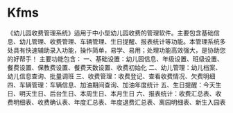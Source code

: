 # Kfms
 《幼儿园收费管理系统》适用于中小型幼儿园收费的管理软件。主要包含基础信息、幼儿管理、收费管理、车辆管理、生日提醒、报表统计等功能。本管理系统多处具有快速辅助录入功能，操作简单，易学、易用；处理功能高效强大，是协助您的好帮手！ 主要功能包含： 一、基础设置：幼儿园信息、年级设置、班级设置、餐费设置、保教费设置、餐费天数设置、收费初始化 二、幼儿管理：幼儿档案、幼儿信息查询、批量调班 三、收费管理：收费登记、查看收费情况、欠费明细 四、车辆管理：车辆信息、加油期间查询、加油年度统计 五、生日提醒：今天生日、明天生日、后台生日、本周生日、本月生日 六、报表统计：收费汇总表、收费明细表、收费确认表、年度汇总表、年度退费汇总表、离园明细表、新生入园表
